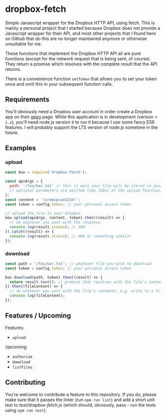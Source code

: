 # dropbox-fetch
Simple Javascript wrapper for the Dropbox HTTP API, using fetch. This is mainly a personal project that I started because Dropbox does not provide a Javascript wrapper for their API, and most other projects that I found here on Github that do this are no longer maintained anymore or otherwise unsuitable for me.

These functions that implement the Dropbox HTTP API all are pure functions (except for the network request that is being sent, of course). They return a promise which resolves with the complete result that the API returns.

There is a convenience function `setToken` that allows you to set your token once and omit this in your subsequent function calls.

## Requirements

You'll obviously need a Dropbox user account in order create a Dropbox app on their [*apps*](https://www.dropbox.com/developers/apps) page.
While this application is in development (version < `1.x`), you'll need node.js version `6` to run it because I use some fancy ES6 features.
I will probably support the LTS version of node.js sometime in the future.

## Examples

### upload

``` js
const box = require('dropbox-fetch');

const apiArgs = {
  path: '/foo/bar.txt' // this is were your file will be stored in your dropbox
  // optional parameters are omitted (see JSDoc of the upload function)
};
const content = 'loremipsum1234!';
const token = config.token; // your personal access token

// upload the file to your dropbox
box.upload(apiArgs, content, token).then((result) => {
  // do whatever you want with the response
  console.log(result.status); // 200
}).catch((result) => {
  console.log(result.status); // 400 or something similar
});
```

### download

``` js
const path = '/foo/bar.txt'; // whatever file you wish to download
const token = config.token; // your personal access token

box.download(path, token).then((result) => {
  return result.text(); // promise that resolves with the file's content as a string
}).then((fileContent) => {
  // do whatever you want with the file's contents, e.g. write to a file or just log
  console.log(fileContent);
});
```
## Features / Upcoming

Features:

- `upload`

Upcoming:

- `authorize`
- `download`
- `listFiles`


## Contributing

You're welcome to contribute a feature to this repository. If you do, please make sure that it passes the linter (run `npm run lint`) and add a short unit test to *test/dropbox-fetch.js* (which should, obviously, pass - run the tests using `npm run test`).
